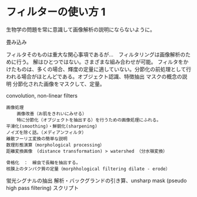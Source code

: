 # フィルターの使い方 1

生物学の問題を常に意識して画像解析の説明にならないように。

畳み込み


フィルタそのものは重大な関心事項であるが…　フィルタリングは画像解析のために行う。
解はひとつではない。さまざまな組み合わせが可能。
フィルタをかけたものは、多くの場合、輝度の定量に適していない。分節化の前処理として行われる場合がほとんどである。オブジェクト認識、特徴抽出
マスクの概念の説明
分節化された画像をマスクして、定量。

convolution, non-linear filters

	画像処理
		画像改善（お肌をきれいにみせる）
		特に分節化（オブジェクトを抽出する）を行うための画像処理にふれる。
	平滑化(smoothing)・鮮鋭化(sharpening)
	ノイズを除く話。（メディアンフィルタ）
	離散フーリエ変換の簡単な説明
	数理形態演算（morphological processing）
	距離変換画像　(distance transformation) > watershed （分水嶺変換）
	
	骨格化　：　線虫で長軸を抽出する。
	核膜上のタンパク質の定量（morphhological filtering dilate - erode）
	

蛍光シグナルの抽出
解析・バックグランドの引き算、unsharp mask (pseudo high pass filtering)
スクリプト
